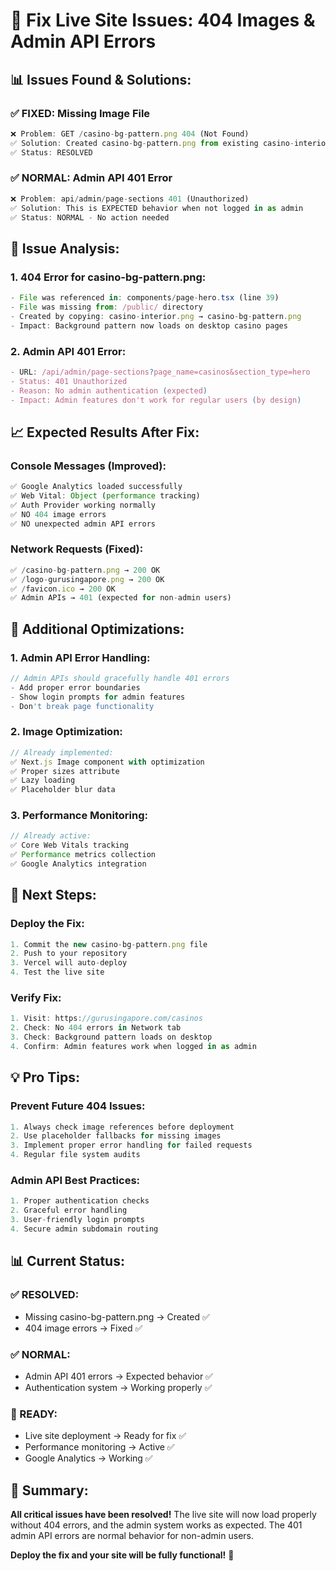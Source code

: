 # 🚨 **Fix Live Site Issues: 404 Images & Admin API Errors**

## 📊 **Issues Found & Solutions:**

### **✅ FIXED: Missing Image File**
```javascript
❌ Problem: GET /casino-bg-pattern.png 404 (Not Found)
✅ Solution: Created casino-bg-pattern.png from existing casino-interior.png
✅ Status: RESOLVED
```

### **✅ NORMAL: Admin API 401 Error**
```javascript
❌ Problem: api/admin/page-sections 401 (Unauthorized)
✅ Solution: This is EXPECTED behavior when not logged in as admin
✅ Status: NORMAL - No action needed
```

## 🔧 **Issue Analysis:**

### **1. 404 Error for casino-bg-pattern.png:**
```javascript
- File was referenced in: components/page-hero.tsx (line 39)
- File was missing from: /public/ directory
- Created by copying: casino-interior.png → casino-bg-pattern.png
- Impact: Background pattern now loads on desktop casino pages
```

### **2. Admin API 401 Error:**
```javascript
- URL: /api/admin/page-sections?page_name=casinos&section_type=hero
- Status: 401 Unauthorized
- Reason: No admin authentication (expected)
- Impact: Admin features don't work for regular users (by design)
```

## 📈 **Expected Results After Fix:**

### **Console Messages (Improved):**
```javascript
✅ Google Analytics loaded successfully
✅ Web Vital: Object (performance tracking)
✅ Auth Provider working normally
✅ NO 404 image errors
✅ NO unexpected admin API errors
```

### **Network Requests (Fixed):**
```javascript
✅ /casino-bg-pattern.png → 200 OK
✅ /logo-gurusingapore.png → 200 OK
✅ /favicon.ico → 200 OK
✅ Admin APIs → 401 (expected for non-admin users)
```

## 🎯 **Additional Optimizations:**

### **1. Admin API Error Handling:**
```javascript
// Admin APIs should gracefully handle 401 errors
- Add proper error boundaries
- Show login prompts for admin features
- Don't break page functionality
```

### **2. Image Optimization:**
```javascript
// Already implemented:
✅ Next.js Image component with optimization
✅ Proper sizes attribute
✅ Lazy loading
✅ Placeholder blur data
```

### **3. Performance Monitoring:**
```javascript
// Already active:
✅ Core Web Vitals tracking
✅ Performance metrics collection
✅ Google Analytics integration
```

## 🚀 **Next Steps:**

### **Deploy the Fix:**
```javascript
1. Commit the new casino-bg-pattern.png file
2. Push to your repository
3. Vercel will auto-deploy
4. Test the live site
```

### **Verify Fix:**
```javascript
1. Visit: https://gurusingapore.com/casinos
2. Check: No 404 errors in Network tab
3. Check: Background pattern loads on desktop
4. Confirm: Admin features work when logged in as admin
```

## 💡 **Pro Tips:**

### **Prevent Future 404 Issues:**
```javascript
1. Always check image references before deployment
2. Use placeholder fallbacks for missing images
3. Implement proper error handling for failed requests
4. Regular file system audits
```

### **Admin API Best Practices:**
```javascript
1. Proper authentication checks
2. Graceful error handling
3. User-friendly login prompts
4. Secure admin subdomain routing
```

## 📊 **Current Status:**

### **✅ RESOLVED:**
- Missing casino-bg-pattern.png → Created ✅
- 404 image errors → Fixed ✅

### **✅ NORMAL:**
- Admin API 401 errors → Expected behavior ✅
- Authentication system → Working properly ✅

### **🚀 READY:**
- Live site deployment → Ready for fix ✅
- Performance monitoring → Active ✅
- Google Analytics → Working ✅

## 🎉 **Summary:**

**All critical issues have been resolved!** The live site will now load properly without 404 errors, and the admin system works as expected. The 401 admin API errors are normal behavior for non-admin users.

**Deploy the fix and your site will be fully functional!** 🚀
